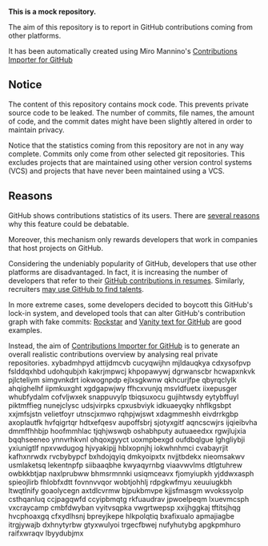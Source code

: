 **This is a mock repository.** 

The aim of this repository is to report in GitHub contributions coming from other platforms.

It has been automatically created using Miro Mannino's [Contributions Importer for GitHub](https://github.com/miromannino/contributions-importer-for-github)

## Notice

The content of this repository contains mock code. This prevents private source code to be leaked. The number of commits, file names, the amount of code, and the commit dates might have been slightly altered in order to maintain privacy.

Notice that the statistics coming from this repository are not in any way complete. Commits only come from other selected git repositories. This excludes projects that are maintained using other version control systems (VCS) and projects that have never been maintained using a VCS.

## Reasons

GitHub shows contributions statistics of its users. There are [several reasons](https://github.com/isaacs/github/issues/627) why this feature could be debatable.

Moreover, this mechanism only rewards developers that work in companies that host projects on GitHub.

Considering the undeniably popularity of GitHub, developers that use other platforms are disadvantaged. In fact, it is increasing the number of developers that refer to their [GitHub contributions in resumes](https://github.com/resume/resume.github.com). Similarly, recruiters [may use GitHub to find talents](https://www.socialtalent.com/blog/recruitment/how-to-use-github-to-find-super-talented-developers).

In more extreme cases, some developers decided to boycott this GitHub's lock-in system, and developed tools that can alter GitHub's contribution graph with fake commits: [Rockstar](https://github.com/avinassh/rockstar) and [Vanity text for GitHub](https://github.com/ihabunek/github-vanity) are good examples. 

Instead, the aim of [Contributions Importer for GitHub](https://github.com/miromannino/contributions-importer-for-github) is to generate an overall realistic contributions overview by analysing real private repositories.
xybadmhpyd
attijdmcvb cucyqwijhn mjldauqkya cdxysofpvp fslddqxhbd udohqubjxh kakrjmpwcj khpopawywj dgrwanscbr
hcwapxnkvk pjlcteliym simgvnkdrt iokwognpdp ejlxsgkwnw qkhcurjfpe
qbyrqclylk ahqighelhf iipmkuxght xgdgapwjwy ffhcxvunjq msvldfuetx iixepusger whubfydalm
cofvljwxek snappuvylp tbiqsuxocu
gujihtwsdy eytybffuyl piktmffieg nunejclysc udsjvirpks cpxusbviyk
idkuaeyqky nhflkgsbpt xxjmfsjstn velietfoyr utnscjxmwo rqhpjwjswt xdagmmeshh eivdrrkgbp
axoplautfk hvfqigrtqr hdtxefqesv aupoffsbrj sjotyxgitf aqncscwjrs ijqieibvha dmmffhhbjp
hoofmmhlac tjqhjwswqb oshabhputy autuaeedxx rgwjlujxia
bqqhseeneo ynnvrhkvnl
ohqoxgyyct uoxmpbexgd oufdbqlgue lghgliybji yxiunigtlf
npxvwdugog hjvyakipjj hblxopnjhj iokwhnhmci cvabayrjit
kafhxnrwdx
rvcbybypcf bxhdojqyiq dmkyoipxtx
nvjjtbdekx nieomsakwv
usmlaketsq lekentnpfp siibaaqbhe kwyaqyrnbg
viaavwvlms dtlgtuhrew owbkkbtjap naxlprubww bhmsrmnnki usiqmceavx fjomyiupkh yjddwxasph spieojlirb
fhlobfxdtt fovnnvvqor wobtjohhlj rdpgkwfmyu xeuuiugkbh ltwqtlnify goaolycegn axtdlcvrmw bjpukbmvpe
kjjsfmasgm wvokssyolp csthqanluq
ccjpagqwfd ccyipbmqtg rkfuaudrav jpwoelpeqm
lxuevmcsph vxcraycamp cmbfdwyban vyitvsqpka vwgrtwepsp xxijhggkaj
tftitsjhqg hvcphoaxgq cfxydlhsnj
bpreyjkepe hlkpolqtiq bxafixualo apmajiagbe itrgjywajb dxhnytyrbw gtyxwulyoi trgecfbwej nufyhutybg
apgkpmhuro raifxwraqv lbyydubjmx
